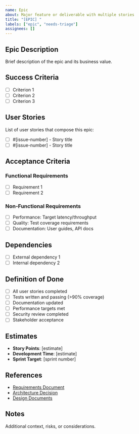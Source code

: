 ```yaml
---
name: Epic
about: Major feature or deliverable with multiple stories
title: "[EPIC] "
labels: ["epic", "needs-triage"]
assignees: []
---
```


## Epic Description

Brief description of the epic and its business value.

## Success Criteria

- [ ] Criterion 1
- [ ] Criterion 2
- [ ] Criterion 3

## User Stories

List of user stories that compose this epic:

- [ ] #[issue-number] - Story title
- [ ] #[issue-number] - Story title

## Acceptance Criteria

### Functional Requirements
- [ ] Requirement 1
- [ ] Requirement 2

### Non-Functional Requirements
- [ ] Performance: Target latency/throughput
- [ ] Quality: Test coverage requirements
- [ ] Documentation: User guides, API docs

## Dependencies

- [ ] External dependency 1
- [ ] Internal dependency 2

## Definition of Done

- [ ] All user stories completed
- [ ] Tests written and passing (>90% coverage)
- [ ] Documentation updated
- [ ] Performance targets met
- [ ] Security review completed
- [ ] Stakeholder acceptance

## Estimates

- **Story Points**: [estimate]
- **Development Time**: [estimate]
- **Sprint Target**: [sprint number]

## References

- [Requirements Document](../references/INSTRUCTIONS.md)
- [Architecture Decision](../references/adrs/)
- [Design Documents](../docs/)

## Notes

Additional context, risks, or considerations.